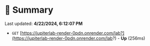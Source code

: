 # 📖 Summary
Last updated: **4/22/2024, 6:12:07 PM**

- `GET` [https://jupiterlab-render-0pdn.onrender.com/lab?](https://jupiterlab-render-0pdn.onrender.com/lab?) - **Up** (256ms)
